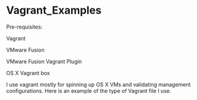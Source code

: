 # Vagrant_Examples

Pre-requisites: 

Vagrant

VMware Fusion

VMware Fusion Vagrant Plugin 

OS X Vagrant box

I use vagrant mostly for spinning up OS X VMs and validating management configurations. Here is an example of the type of Vagrant file I use.
